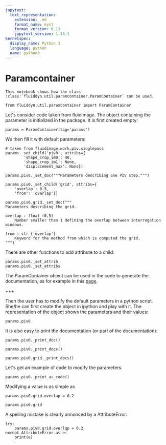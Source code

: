 ```yaml
---
jupytext:
  text_representation:
    extension: .md
    format_name: myst
    format_version: 0.13
    jupytext_version: 1.16.1
kernelspec:
  display_name: Python 3
  language: python
  name: python3
---
```


# Paramcontainer

```{raw-cell}
This notebook shows how the class :class:`fluiddyn.util.paramcontainer.ParamContainer` can be used. 
```

```{code-cell} ipython3
from fluiddyn.util.paramcontainer import ParamContainer
```

Let's consider code taken from fluidimage. The object containing the parameter is
initialized in the package. It is first created empty:

```{code-cell} ipython3
params = ParamContainer(tag='params')
```

We then fill it with default parameters:

```{code-cell} ipython3
# taken from fluidimage.work.piv.singlepass
params._set_child('piv0', attribs={
        'shape_crop_im0': 48,
        'shape_crop_im1': None,
        'displacement_max': None})

params.piv0._set_doc("""Parameters describing one PIV step.""")

params.piv0._set_child('grid', attribs={
    'overlap': 0.5,
    'from': 'overlap'})

params.piv0.grid._set_doc("""
Parameters describing the grid.

overlap : float (0.5)
    Number smaller than 1 defining the overlap between interrogation windows.

from : str {'overlap'}
    Keyword for the method from which is computed the grid.
""")
```

There are other functions to add attribute to a child:

```{code-cell} ipython3
params.piv0._set_attrib
params.piv0._set_attribs
```

The ParamContainer object can be used in the code to generate the documentation, as for
example in this
[page](http://fluidimage.readthedocs.io/en/latest/generated/fluidimage.topologies.piv.html).

+++

Then the user has to modify the default parameters in a python script. She/he can first
create the object in ipython and play with it. The representation of the object shows the
parameters and their values:

```{code-cell} ipython3
params.piv0
```

It is also easy to print the documentation (or part of the documentation):

```{code-cell} ipython3
params.piv0._print_doc()
```

```{code-cell} ipython3
params.piv0._print_docs()
```

```{code-cell} ipython3
params.piv0.grid._print_docs()
```

Let's get an example of code to modify the parameters.

```{code-cell} ipython3
params.piv0._print_as_code()
```

Modifying a value is as simple as

```{code-cell} ipython3
params.piv0.grid.overlap = 0.2
```

```{code-cell} ipython3
params.piv0.grid
```

A spelling mistake is clearly annonced by a AttributeError:

```{code-cell} ipython3
try:
    params.piv0.grid.overlqp = 0.2
except AttributeError as e:
    print(e)
```
